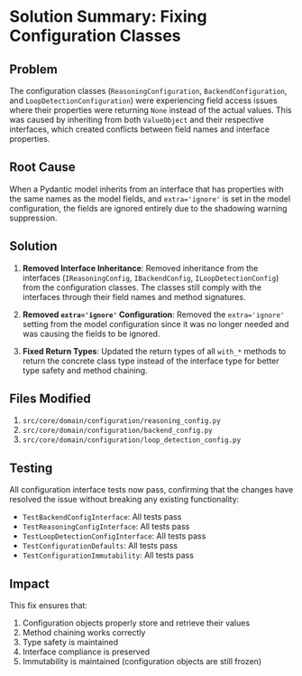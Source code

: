 # Solution Summary: Fixing Configuration Classes

## Problem
The configuration classes (`ReasoningConfiguration`, `BackendConfiguration`, and `LoopDetectionConfiguration`) were experiencing field access issues where their properties were returning `None` instead of the actual values. This was caused by inheriting from both `ValueObject` and their respective interfaces, which created conflicts between field names and interface properties.

## Root Cause
When a Pydantic model inherits from an interface that has properties with the same names as the model fields, and `extra='ignore'` is set in the model configuration, the fields are ignored entirely due to the shadowing warning suppression.

## Solution
1. **Removed Interface Inheritance**: Removed inheritance from the interfaces (`IReasoningConfig`, `IBackendConfig`, `ILoopDetectionConfig`) from the configuration classes. The classes still comply with the interfaces through their field names and method signatures.

2. **Removed `extra='ignore'` Configuration**: Removed the `extra='ignore'` setting from the model configuration since it was no longer needed and was causing the fields to be ignored.

3. **Fixed Return Types**: Updated the return types of all `with_*` methods to return the concrete class type instead of the interface type for better type safety and method chaining.

## Files Modified
1. `src/core/domain/configuration/reasoning_config.py`
2. `src/core/domain/configuration/backend_config.py`
3. `src/core/domain/configuration/loop_detection_config.py`

## Testing
All configuration interface tests now pass, confirming that the changes have resolved the issue without breaking any existing functionality:
- `TestBackendConfigInterface`: All tests pass
- `TestReasoningConfigInterface`: All tests pass
- `TestLoopDetectionConfigInterface`: All tests pass
- `TestConfigurationDefaults`: All tests pass
- `TestConfigurationImmutability`: All tests pass

## Impact
This fix ensures that:
1. Configuration objects properly store and retrieve their values
2. Method chaining works correctly
3. Type safety is maintained
4. Interface compliance is preserved
5. Immutability is maintained (configuration objects are still frozen)